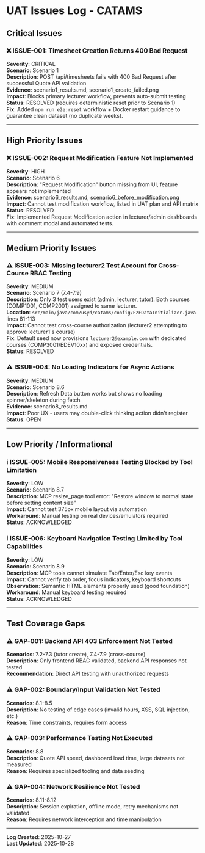 # UAT Issues Log - CATAMS

## Critical Issues

### ❌ ISSUE-001: Timesheet Creation Returns 400 Bad Request
**Severity**: CRITICAL  
**Scenario**: Scenario 1  
**Description**: POST /api/timesheets fails with 400 Bad Request after successful Quote API validation  
**Evidence**: scenario1_results.md, scenario1_create_failed.png  
**Impact**: Blocks primary lecturer workflow, prevents auto-submit testing  
**Status**: RESOLVED (requires deterministic reset prior to Scenario 1)  
**Fix**: Added `npm run e2e:reset` workflow + Docker restart guidance to guarantee clean dataset (no duplicate weeks).

---

## High Priority Issues

### ❌ ISSUE-002: Request Modification Feature Not Implemented
**Severity**: HIGH  
**Scenario**: Scenario 6  
**Description**: "Request Modification" button missing from UI, feature appears not implemented  
**Evidence**: scenario6_results.md, scenario6_before_modification.png  
**Impact**: Cannot test modification workflow, listed in UAT plan and API matrix  
**Status**: RESOLVED  
**Fix**: Implemented Request Modification action in lecturer/admin dashboards with comment modal and automated tests.

---

## Medium Priority Issues

### ⚠️ ISSUE-003: Missing lecturer2 Test Account for Cross-Course RBAC Testing
**Severity**: MEDIUM  
**Scenario**: Scenario 7 (7.4-7.9)  
**Description**: Only 3 test users exist (admin, lecturer, tutor). Both courses (COMP1001, COMP2001) assigned to same lecturer.  
**Location**: `src/main/java/com/usyd/catams/config/E2EDataInitializer.java` lines 81-113  
**Impact**: Cannot test cross-course authorization (lecturer2 attempting to approve lecturer1's course)  
**Fix**: Default seed now provisions `lecturer2@example.com` with dedicated courses (COMP3001/EDEV10xx) and exposed credentials.  
**Status**: RESOLVED  

### ⚠️ ISSUE-004: No Loading Indicators for Async Actions
**Severity**: MEDIUM  
**Scenario**: Scenario 8.6  
**Description**: Refresh Data button works but shows no loading spinner/skeleton during fetch  
**Evidence**: scenario8_results.md  
**Impact**: Poor UX - users may double-click thinking action didn't register  
**Status**: OPEN  

---

## Low Priority / Informational

### ℹ️ ISSUE-005: Mobile Responsiveness Testing Blocked by Tool Limitation
**Severity**: LOW  
**Scenario**: Scenario 8.7  
**Description**: MCP resize_page tool error: "Restore window to normal state before setting content size"  
**Impact**: Cannot test 375px mobile layout via automation  
**Workaround**: Manual testing on real devices/emulators required  
**Status**: ACKNOWLEDGED  

### ℹ️ ISSUE-006: Keyboard Navigation Testing Limited by Tool Capabilities
**Severity**: LOW  
**Scenario**: Scenario 8.9  
**Description**: MCP tools cannot simulate Tab/Enter/Esc key events  
**Impact**: Cannot verify tab order, focus indicators, keyboard shortcuts  
**Observation**: Semantic HTML elements properly used (good foundation)  
**Workaround**: Manual keyboard testing required  
**Status**: ACKNOWLEDGED  

---

## Test Coverage Gaps

### ⚠️ GAP-001: Backend API 403 Enforcement Not Tested
**Scenarios**: 7.2-7.3 (tutor create), 7.4-7.9 (cross-course)  
**Description**: Only frontend RBAC validated, backend API responses not tested  
**Recommendation**: Direct API testing with unauthorized requests  

### ⚠️ GAP-002: Boundary/Input Validation Not Tested
**Scenarios**: 8.1-8.5  
**Description**: No testing of edge cases (invalid hours, XSS, SQL injection, etc.)  
**Reason**: Time constraints, requires form access  

### ⚠️ GAP-003: Performance Testing Not Executed
**Scenarios**: 8.8  
**Description**: Quote API speed, dashboard load time, large datasets not measured  
**Reason**: Requires specialized tooling and data seeding  

### ⚠️ GAP-004: Network Resilience Not Tested
**Scenarios**: 8.11-8.12  
**Description**: Session expiration, offline mode, retry mechanisms not validated  
**Reason**: Requires network interception and time manipulation  

---

**Log Created**: 2025-10-27  
**Last Updated**: 2025-10-28
